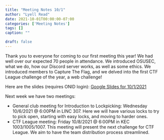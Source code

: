 ```yaml
---
title: "Meeting Notes 10/1"
author: "Lyell Read"
date: 2021-10-01T00:00:00-07:00
categories: ['Meeting Notes']
tags: []
caption: ""

draft: false
---
```


Thank you to everyone for coming to our first meeting this year! We had well over our expected 70 people in attendance. We introduced OSUSEC, what we do, how our Discord server works, as well as some ethics. We introduced members to Capture The Flag, and we delved into the first CTF League challenge of the year, a web challenge!

Here are the slides (requires ONID login): [Google Slides for 10/1/2021](https://docs.google.com/presentation/d/1OjRPWjH5fJ_sqT3w95dpaNR2Op83YE-4eJWjg0TYdXQ/edit?usp=sharing)

Next week we have two meetings:

- General club meeting for Introduction to Lockpicking: Wednesday 10/6/2021 @ 6:00PM in LINC 307. Here we will have various locks to try to pick open, starting with easy locks, and moving to harder ones.
- CTF League meeting: Friday 10/8/2021 @ 6:00PM in KEC 1003/1005/1007. This meeting will present the next challenge for CTF League. We aim to have the team distribution process streamlined. 
